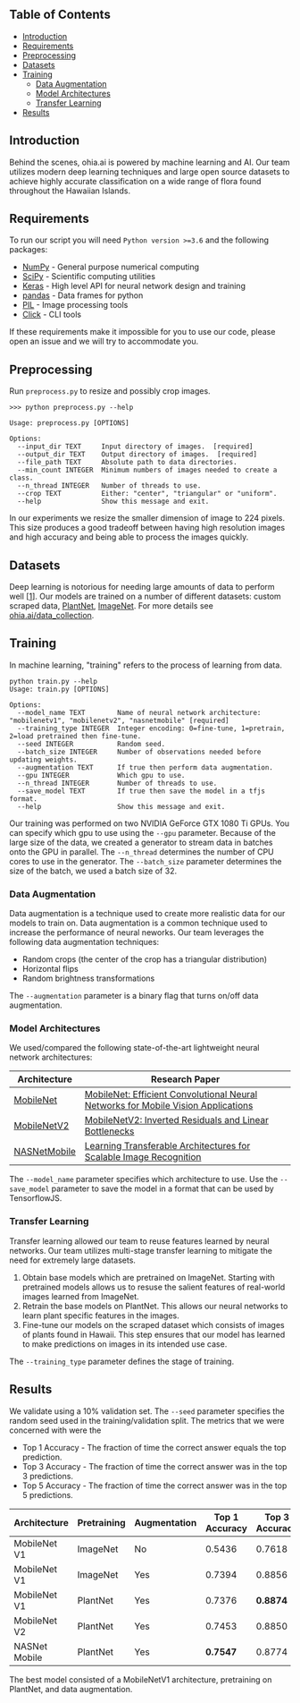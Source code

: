 ## Table of Contents

* [Introduction](#introduction)
* [Requirements](#requirements)
* [Preprocessing](#preprocessing)
* [Datasets](#datasets)
* [Training](#training)
   * [Data Augmentation](#data-augmentation)
   * [Model Architectures](#model-architectures)
   * [Transfer Learning](#transfer-learning)
* [Results](#results)

## Introduction

Behind the scenes, ohia.ai is powered by machine learning and AI.  Our team utilizes modern deep learning techniques and large open source datasets to achieve highly accurate classification on a wide range of flora found throughout the Hawaiian Islands.


## Requirements

To run our script you will need `Python version >=3.6` and the following packages:
* [NumPy](http://www.numpy.org/) - General purpose numerical computing
* [SciPy](https://www.scipy.org/) - Scientific computing utilities
* [Keras](https://keras.io/) - High level API for neural network design and training
* [pandas](https://pandas.pydata.org/) - Data frames for python
* [PIL](https://pillow.readthedocs.io/en/5.3.x/) - Image processing tools
* [Click](https://click.palletsprojects.com/en/7.x/) - CLI tools

If these requirements make it impossible for you to use our code, please open an issue and we will try to accommodate you.


## Preprocessing

Run `preprocess.py` to resize and possibly crop images.  

```
>>> python preprocess.py --help

Usage: preprocess.py [OPTIONS]

Options:
  --input_dir TEXT     Input directory of images.  [required]
  --output_dir TEXT    Output directory of images.  [required]
  --file_path TEXT     Absolute path to data directories.
  --min_count INTEGER  Minimum numbers of images needed to create a class.
  --n_thread INTEGER   Number of threads to use.
  --crop TEXT          Either: "center", "triangular" or "uniform".
  --help               Show this message and exit.
```

In our experiments we resize the smaller dimension of image to 224 pixels.  This size produces a good tradeoff between having high resolution images and high accuracy and being able to process the images quickly.  


## Datasets
Deep learning is notorious for needing large amounts of data to perform well [[1](https://static.googleusercontent.com/media/research.google.com/en//pubs/archive/35179.pdf)].  Our models are trained on a number of different datasets: custom scraped data, [PlantNet](https://www.imageclef.org/lifeclef/2017/plant), [ImageNet](http://www.image-net.org/).  For more details see [ohia.ai/data_collection](https://github.com/HACC2018/ohia.ai/tree/master/data_collection).



## Training
In machine learning, "training" refers to the process of learning from data.  

```
python train.py --help
Usage: train.py [OPTIONS]

Options:
  --model_name TEXT        Name of neural network architecture: "mobilenetv1", "mobilenetv2", "nasnetmobile" [required]
  --training_type INTEGER  Integer encoding: 0=fine-tune, 1=pretrain, 2=load pretrained then fine-tune.
  --seed INTEGER           Random seed.
  --batch_size INTEGER     Number of observations needed before updating weights.
  --augmentation TEXT      If true then perform data augmentation.
  --gpu INTEGER            Which gpu to use.
  --n_thread INTEGER       Number of threads to use.
  --save_model TEXT        If true then save the model in a tfjs format.
  --help                   Show this message and exit.
```

Our training was performed on two NVIDIA GeForce GTX 1080 Ti GPUs.  You can specify which gpu to use using the `--gpu` parameter.  Because of the large size of the data, we created a generator to stream data in batches onto the GPU in parallel.  The `--n_thread` determines the number of CPU cores to use in the generator.  The `--batch_size` parameter determines the size of the batch, we used a batch size of 32.  


### Data Augmentation

Data augmentation is a technique used to create more realistic data for our models to train on.  Data augmentation is a common technique used to increase the performance of neural neworks. Our team leverages the following data augmentation techniques:

* Random crops (the center of the crop has a triangular distribution)
* Horizontal flips
* Random brightness transformations


The `--augmentation` parameter is a binary flag that turns on/off data augmentation.

### Model Architectures

We used/compared the following state-of-the-art lightweight neural network architectures:

Architecture | Research Paper
-- | -- 
[MobileNet](https://keras.io/applications/#mobilenet) | [MobileNet: Efficient Convolutional Neural Networks for Mobile Vision Applications](https://arxiv.org/pdf/1704.04861.pdf)
[MobileNetV2](https://keras.io/applications/#mobilenetv2) | [MobileNetV2: Inverted Residuals and Linear Bottlenecks](https://arxiv.org/abs/1801.04381)
[NASNetMobile](https://keras.io/applications/#nasnet) | [Learning Transferable Architectures for Scalable Image Recognition](https://arxiv.org/abs/1707.07012)

The `--model_name` parameter specifies which architecture to use.  Use the `--save_model` parameter to save the model in a format that can be used by TensorflowJS.

### Transfer Learning
Transfer learning allowed our team to reuse features learned by neural networks.  Our team utilizes multi-stage transfer learning to mitigate the need for extremely large datasets.

1. Obtain base models which are pretrained on ImageNet.  Starting with pretrained models allows us to resuse the salient features of real-world images learned from ImageNet. 
2. Retrain the base models on PlantNet.  This allows our neural networks to learn plant specific features in the images.   
3. Fine-tune our models on the scraped dataset which consists of images of plants found in Hawaii.  This step ensures that our model has learned to make predictions on images in its intended use case.

The `--training_type` parameter defines the stage of training. 

## Results

We validate using a 10% validation set.  The `--seed` parameter specifies the random seed used in the training/validation split.  The metrics that we were concerned with were the

* Top 1 Accuracy - The fraction of time the correct answer equals the top prediction.
* Top 3 Accuracy - The fraction of time the correct answer was in the top 3 predictions.
* Top 5 Accuracy - The fraction of time the correct answer was in the top 5 predictions.


|  Architecture | Pretraining | Augmentation | Top 1 Accuracy | Top 3 Accuracy | Top 5 Accuracy |
| ------------- | ----------- | ------------ | -------------- | -------------- | -------------- |
|  MobileNet V1 |    ImageNet |           No |         0.5436 |         0.7618 |         0.8396 |
|  MobileNet V1 |    ImageNet |          Yes |         0.7394 |         0.8856 |     **0.9257** |
|  MobileNet V1 |    PlantNet |          Yes |         0.7376 |     **0.8874** |         0.9251 |
|  MobileNet V2 |    PlantNet |          Yes |         0.7453 |         0.8850 |         0.9240 |
| NASNet Mobile |    PlantNet |          Yes |     **0.7547** |         0.8774 |         0.9204 |

The best model consisted of a MobileNetV1 architecture, pretraining on PlantNet, and data augmentation.

 
